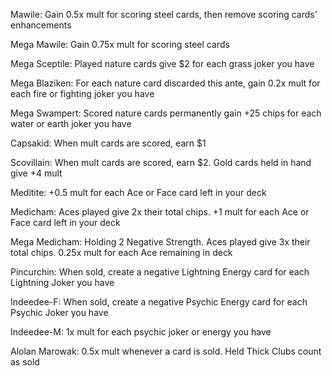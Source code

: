 Mawile: Gain 0.5x mult for scoring steel cards, then remove scoring cards' enhancements

Mega Mawile: Gain 0.75x mult for scoring steel cards

Mega Sceptile: Played nature cards give $2 for each grass joker you have

Mega Blaziken: For each nature card discarded this ante, gain 0.2x mult for each fire or fighting joker you have

Mega Swampert: Scored nature cards permanently gain +25 chips for each water or earth joker you have

Capsakid: When mult cards are scored, earn $1

Scovillain: When mult cards are scored, earn $2. Gold cards held in hand give +4 mult

Meditite: +0.5 mult for each Ace or Face card left in your deck

Medicham: Aces played give 2x their total chips. +1 mult for each Ace or Face card left in your deck

Mega Medicham: Holding 2 Negative Strength. Aces played give 3x their total chips. 0.25x mult for each Ace remaining in deck

Pincurchin: When sold, create a negative Lightning Energy card for each Lightning Joker you have

Indeedee-F: When sold, create a negative Psychic Energy card for each Psychic Joker you have

Indeedee-M: 1x mult for each psychic joker or energy you have

Alolan Marowak: 0.5x mult whenever a card is sold. Held Thick Clubs count as sold
